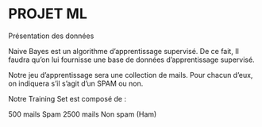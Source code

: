 # PROJET ML
Présentation des données

Naive Bayes est un algorithme d’apprentissage supervisé. De ce fait, Il faudra qu’on lui fournisse une base de données d’apprentissage supervisé.

Notre jeu d’apprentissage sera une collection de mails. Pour chacun d’eux, on indiquera s’il s’agit d’un SPAM ou non.

Notre Training Set est composé de :

500 mails Spam
2500 mails Non spam (Ham)


